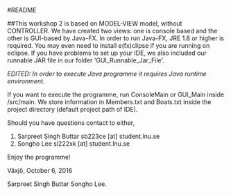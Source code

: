 #README

##This workshop 2 is based on MODEL-VIEW model, without CONTROLLER.
We have created two views: one is console based and the other is GUI-based by Java-FX.
In order to run Java-FX, JRE 1.8 or higher is required. You may even need to install e(fx)clipse if you are running on eclipse.
If you have problems to set up your IDE, we also included our runnable JAR file in our folder 'GUI_Runnable_Jar_File'.

_EDITED: In order to execute Java programme it requires Java runtime environment._

If you want to execute the programme, run ConsoleMain or GUI_Main inside /src/main.
We store information in Members.txt and Boats.txt inside the project directory (default project path of IDE).

Should you have questions contact to either,
1. Sarpreet Singh Buttar sb223ce [at] student.lnu.se
2. Songho Lee sl222xk [at] student.lnu.se

Enjoy the programme!

Växjö, October 6, 2016

Sarpreet Singh Buttar
Songho Lee.
